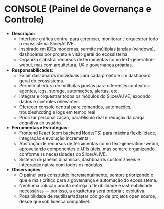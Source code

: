 # CONSOLE (Painel de Governança e Controle)

- **Descrição:**
  - Interface gráfica central para gerenciar, monitorar e orquestrar todo o ecossistema Slice/ALIVE.
  - Inspirado em IDEs modernas, permite múltiplas janelas (windows), dashboards por projeto e visão geral do ecossistema.
  - Organiza e abstrai recursos de ferramentas como text-generation-webui, mas com arquitetura, UX e governança próprias.
- **Responsabilidades:**
  - Exibir dashboards individuais para cada projeto e um dashboard geral do ecossistema.
  - Permitir abertura de múltiplas janelas para diferentes contextos: agentes, logs, storage, automações, alertas, etc.
  - Integrar e orquestrar todos os módulos do Slice/ALIVE, expondo dados e controles relevantes.
  - Oferecer console central para comandos, automações, troubleshooting e logs em tempo real.
  - Priorizar personalização, paralelismo real e redução da carga cognitiva do usuário.
- **Ferramentas e Estratégias:**
  - Frontend React (com backend Node/TS) para máxima flexibilidade, integração e evolução incremental.
  - Abstração de recursos de ferramentas como text-generation-webui, aproveitando componentes e APIs úteis, mas sempre organizando conforme as necessidades do Slice/ALIVE.
  - Sistema de janelas dinâmicas, dashboards customizáveis e integração nativa com todos os módulos.
- **Observações:**
  - O painel será construído incrementalmente, sempre priorizando o que é mais crítico para a governança e automação do ecossistema.
  - Nenhuma solução pronta entrega a flexibilidade e rastreabilidade necessárias — por isso, a arquitetura será própria e evolutiva.
  - Possibilidade de reutilizar/adaptar código de projetos open source, desde que sob licença compatível.

